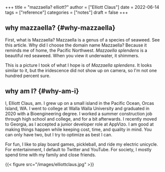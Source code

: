 +++
title = "mazzaella? elliott?"
author = ["Elliott Claus"]
date = 2022-06-14
tags = ["reference"]
categories = ["notes"]
draft = false
+++

## why mazzaella? {#why-mazzaella}

First, what is Mazzaella? Mazzaella is a genus of a species of
              seaweed. See this article. Why did I choose the domain name
              Mazzaella? Because it reminds me of home, the Pacific Northwest.
              _Mazzaella splendens_ is a beautiful red seaweed. When you
              view it underwater, it shimmers.

This is a picture I took of what I hope is of
_Mazzaella splendens_. It looks similar to it, but the
iridescence did not show up on camera, so I'm not one hundred
percent sure.


## why am I? {#why-am-i}

 I, Elliott Claus, am. I grew up on a small island in the Pacific
Ocean, Orcas Island, WA. I went to college at Walla Walla
University and graduated in 2020 with a Bioengineering degree. I
worked a summer construction job through high school and college,
and for a bit afterwards. I recently moved to Georgia, as I
accepted a junior developer role at AppVizo. I am good at making
things happen while keeping cost, time, and quality in mind. You
can only have two, but I try to optimize as best I can.

For fun, I like to play board games, pickleball, and ride my
electric unicycle. For entertainment, I default to Twitter and
YouTube. For society, I mostly spend time with my family and close
friends.

{{< figure src="/images/elliottclaus.jpg" >}}
